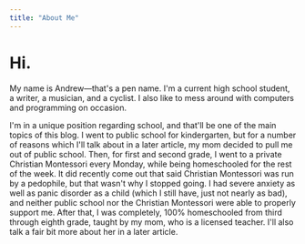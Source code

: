 ```yaml
---
title: "About Me"
---
```


# Hi. 

My name is Andrew—that's a pen name. I'm a current high school student, a writer, a musician, and a cyclist. I also like to mess around with computers and programming on occasion.

I'm in a unique position regarding school, and that'll be one of the main topics of this blog. I went to public school for kindergarten, but for a number of reasons which I'll talk about in a later article, my mom decided to pull me out of public school. Then, for first and second grade, I went to a private Christian Montessori every Monday, while being homeschooled for the rest of the week. It did recently come out that said Christian Montessori was run by a pedophile, but that wasn't why I stopped going. I had severe anxiety as well as panic disorder as a child (which I still have, just not nearly as bad), and neither public school nor the Christian Montessori were able to properly support me. After that, I was completely, 100% homeschooled from third through eighth grade, taught by my mom, who is a licensed teacher. I'll also talk a fair bit more about her in a later article.
